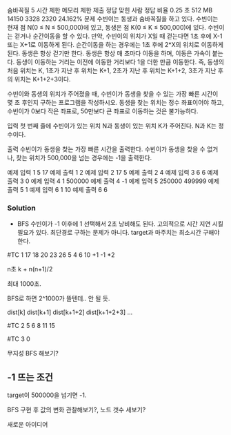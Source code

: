 숨바꼭질 5
시간 제한	메모리 제한	제출	정답	맞힌 사람	정답 비율
0.25 초	512 MB	14150	3328	2320	24.162%
문제
수빈이는 동생과 숨바꼭질을 하고 있다. 수빈이는 현재 점 N(0 ≤ N ≤ 500,000)에 있고, 동생은 점 K(0 ≤ K ≤ 500,000)에 있다. 수빈이는 걷거나 순간이동을 할 수 있다. 만약, 수빈이의 위치가 X일 때 걷는다면 1초 후에 X-1 또는 X+1로 이동하게 된다. 순간이동을 하는 경우에는 1초 후에 2*X의 위치로 이동하게 된다. 동생은 항상 걷기만 한다. 동생은 항상 매 초마다 이동을 하며, 이동은 가속이 붙는다. 동생이 이동하는 거리는 이전에 이동한 거리보다 1을 더한 만큼 이동한다. 즉, 동생의 처음 위치는 K, 1초가 지난 후 위치는 K+1, 2초가 지난 후 위치는 K+1+2, 3초가 지난 후의 위치는 K+1+2+3이다.

수빈이와 동생의 위치가 주어졌을 때, 수빈이가 동생을 찾을 수 있는 가장 빠른 시간이 몇 초 후인지 구하는 프로그램을 작성하시오. 동생을 찾는 위치는 정수 좌표이어야 하고, 수빈이가 0보다 작은 좌표로, 50만보다 큰 좌표로 이동하는 것은 불가능하다.

입력
첫 번째 줄에 수빈이가 있는 위치 N과 동생이 있는 위치 K가 주어진다. N과 K는 정수이다.

출력
수빈이가 동생을 찾는 가장 빠른 시간을 출력한다. 수빈이가 동생을 찾을 수 없거나, 찾는 위치가 500,000을 넘는 경우에는 -1을 출력한다.

예제 입력 1 
5 17
예제 출력 1 
2
예제 입력 2 
17 5
예제 출력 2 
4
예제 입력 3 
6 6
예제 출력 3 
0
예제 입력 4 
1 500000
예제 출력 4 
-1
예제 입력 5 
250000 499999
예제 출력 5 
1
예제 입력 6 
1 10
예제 출력 6 
6

### Solution
- BFS
수빈이가 -1 이후에 1 선택해서 2초 낭비해도 된다. 고의적으로 시간 지연 시킬 필요가 있다.
최단경로 구하는 문제가 아니다. target과 마주치는 최소시간 구해야 한다.

#TC 1
17 18 20 23 26
5	4
	6
	10
+1
-1
*2


n초
k + n(n+1)/2

최대 1000초.

BFS로 하면 2^1000가 뜰텐데.. 안 될 듯.

dist[k]
dist[k+1]
dist[k+1+2]
dist[k+1+2+3]
...


#TC 2
5 
6
8
11
15


#TC 3
0


무지성 BFS 해보기?
## -1 뜨는 조건
target이 500000을 넘기면 -1.


BFS 구현 후 값의 변화 관찰해보기?, 노드 갯수 세보기?

새로운 아이디어